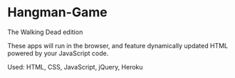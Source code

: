 # Hangman-Game
The Walking Dead edition

These apps will run in the browser, and feature dynamically updated HTML powered by your JavaScript code.

Used: HTML, CSS, JavaScript, jQuery, Heroku
